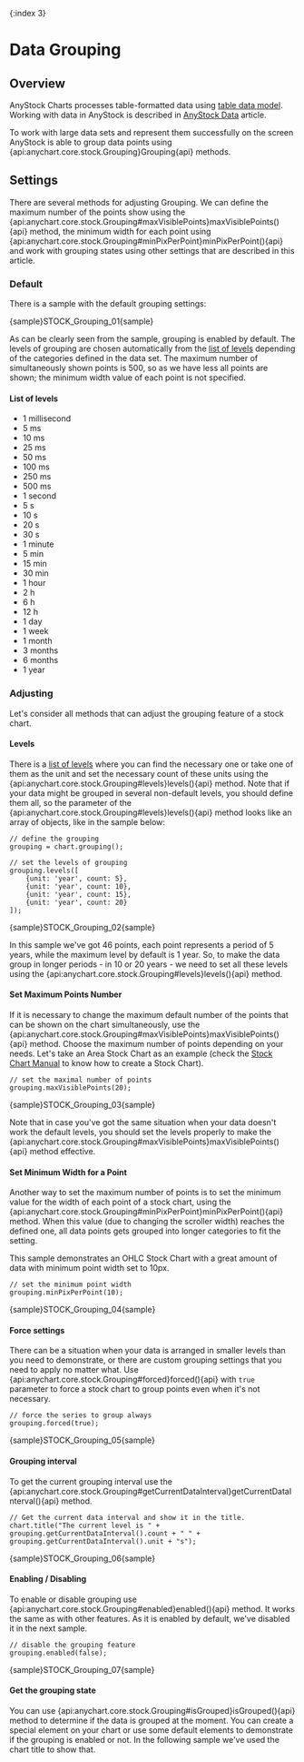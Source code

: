 {:index 3}
# Data Grouping
 
## Overview

AnyStock Charts processes table-formatted data using [table data model](../Working_with_Data/Table_Data_Model). Working with data in AnyStock is described in [AnyStock Data](Data) article.

To work with large data sets and represent them successfully on the screen AnyStock is able to group data points using {api:anychart.core.stock.Grouping}Grouping{api} methods. 

## Settings

There are several methods for adjusting Grouping. We can define the maximum number of the points show using the {api:anychart.core.stock.Grouping#maxVisiblePoints}maxVisiblePoints(){api} method, the minimum width for each point using {api:anychart.core.stock.Grouping#minPixPerPoint}minPixPerPoint(){api} and work with grouping states using other settings that are described in this article.

### Default

There is a sample with the default grouping settings:

{sample}STOCK\_Grouping\_01{sample}

As can be clearly seen from the sample, grouping is enabled by default. The levels of grouping are chosen automatically from the [list of levels](#list_of_levels) depending of the categories defined in the data set. The maximum number of simultaneously shown points is 500, so as we have less all points are shown; the minimum width value of each point is not specified.

#### List of levels

- 1 millisecond
- 5 ms
- 10 ms
- 25 ms
- 50 ms
- 100 ms
- 250 ms
- 500 ms
- 1 second
- 5 s
- 10 s
- 20 s
- 30 s
- 1 minute
- 5 min
- 15 min
- 30 min
- 1 hour
- 2 h
- 6 h
- 12 h
- 1 day
- 1 week
- 1 month
- 3 months
- 6 months
- 1 year

### Adjusting

Let's consider all methods that can adjust the grouping feature of a stock chart. 

#### Levels

There is a [list of levels](#list_of_levels) where you can find the necessary one or take one of them as the unit and set the necessary count of these units using the {api:anychart.core.stock.Grouping#levels}levels(){api} method. Note that if your data might be grouped in several non-default levels, you should define them all, so the parameter of the {api:anychart.core.stock.Grouping#levels}levels(){api} method looks like an array of objects, like in the sample below:

```
// define the grouping
grouping = chart.grouping();

// set the levels of grouping
grouping.levels([
    {unit: 'year', count: 5},
    {unit: 'year', count: 10},
    {unit: 'year', count: 15},
    {unit: 'year', count: 20}
]);
```
{sample}STOCK\_Grouping\_02{sample}

In this sample we've got 46 points, each point represents a period of 5 years, while the maximum level by default is 1 year. So, to make the data group in longer periods - in 10 or 20 years - we need to set all these levels using the {api:anychart.core.stock.Grouping#levels}levels(){api} method.

#### Set Maximum Points Number

If it is necessary to change the maximum default number of the points that can be shown on the chart simultaneously, use the {api:anychart.core.stock.Grouping#maxVisiblePoints}maxVisiblePoints(){api} method. Choose the maximum number of points depending on your needs. Let's take an Area Stock Chart as an example (check the [Stock Chart Manual](Quick_Start) to know how to create a Stock Chart).

```
// set the maximal number of points
grouping.maxVisiblePoints(20);
```

{sample}STOCK\_Grouping\_03{sample}

Note that in case you've got the same situation when your data doesn't work the default levels, you should set the levels properly to make the {api:anychart.core.stock.Grouping#maxVisiblePoints}maxVisiblePoints(){api} method effective.

#### Set Minimum Width for a Point

Another way to set the maximum number of points is to set the minimum value for the width of each point of a stock chart, using the {api:anychart.core.stock.Grouping#minPixPerPoint}minPixPerPoint(){api} method. When this value (due to changing the scroller width) reaches the defined one, all data points gets grouped into longer categories to fit the setting. 

This sample demonstrates an OHLC Stock Chart with a great amount of data with minimum point width set to 10px.

```
// set the minimum point width
grouping.minPixPerPoint(10);
```

{sample}STOCK\_Grouping\_04{sample}

#### Force settings

There can be a situation when your data is arranged in smaller levels than you need to demonstrate, or there are custom grouping settings that you need to apply no matter what. Use {api:anychart.core.stock.Grouping#forced}forced(){api} with `true` parameter to force a stock chart to group points even when it's not necessary.

```
// force the series to group always
grouping.forced(true);
```

{sample}STOCK\_Grouping\_05{sample}

#### Grouping interval

To get the current grouping interval use the {api:anychart.core.stock.Grouping#getCurrentDataInterval}getCurrentDataInterval(){api} method. 

```
// Get the current data interval and show it in the title.
chart.title("The current level is " + grouping.getCurrentDataInterval().count + " " + grouping.getCurrentDataInterval().unit + "s");
```

{sample}STOCK\_Grouping\_06{sample}

#### Enabling / Disabling

To enable or disable grouping use {api:anychart.core.stock.Grouping#enabled}enabled(){api} method. It works the same as with other features. As it is enabled by default, we've disabled it in the next sample.

```
// disable the grouping feature
grouping.enabled(false);
```

{sample}STOCK\_Grouping\_07{sample}

#### Get the grouping state

You can use {api:anychart.core.stock.Grouping#isGrouped}isGrouped(){api} method to determine if the data is grouped at the moment. You can create a special element on your chart or use some default elements to demonstrate if the grouping is enabled or not. In the following sample we've used the chart title to show that.